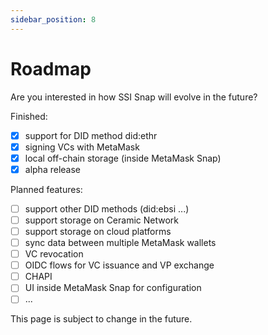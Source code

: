 ```yaml
---
sidebar_position: 8
---
```


# Roadmap

Are you interested in how SSI Snap will evolve in the future?

Finished:
- [x] support for DID method did:ethr
- [x] signing VCs with MetaMask
- [x] local off-chain storage (inside MetaMask Snap)
- [x] alpha release

Planned features:
- [ ] support other DID methods (did:ebsi ...)
- [ ] support storage on Ceramic Network
- [ ] support storage on cloud platforms
- [ ] sync data between multiple MetaMask wallets
- [ ] VC revocation
- [ ] OIDC flows for VC issuance and VP exchange
- [ ] CHAPI
- [ ] UI inside MetaMask Snap for configuration
- [ ] ...

This page is subject to change in the future.
